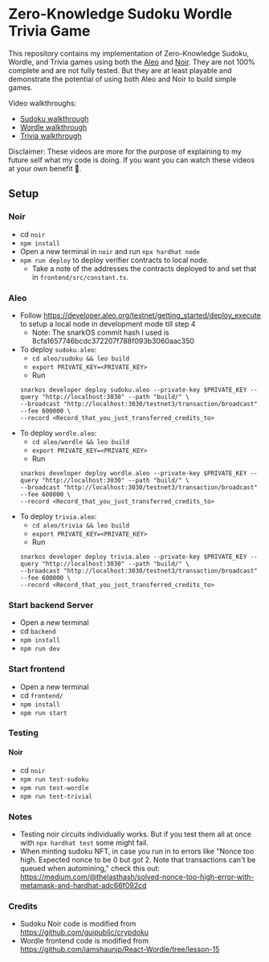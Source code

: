 # Zero-Knowledge Sudoku Wordle Trivia Game

This repository contains my implementation of Zero-Knowledge Sudoku, Wordle, and Trivia games using both the [Aleo](https://www.aleo.org/) and [Noir](https://noir-lang.org/). They are not 100% complete and are not fully tested. But they are at least
playable and demonstrate the potential of using both Aleo and Noir to build simple games.

Video walkthroughs:
- [Sudoku walkthrough](https://www.youtube.com/watch?v=luYJk1Hxft0)
- [Wordle walkthrough](https://youtu.be/XZufOQPAB6U)
- [Trivia walkthrough](https://youtu.be/UsbFDx2TjwU)

Disclaimer: These videos are more for the purpose of explaining to my future self what my code is doing. If you want you can watch these videos at your own benefit 🙂.

## Setup
### Noir
- cd `noir`
- `npm install`
- Open a new terminal in `noir` and run `npx hardhat node`
- `npm run deploy` to deploy verifier contracts to local node. 
  - Take a note of the addresses the contracts deployed to and set that in `frontend/src/constant.ts`.

### Aleo
- Follow https://developer.aleo.org/testnet/getting_started/deploy_execute to setup a local node in development mode till step 4
  - Note: The snarkOS commit hash I used is 8cfa1657746bcdc372207f788f093b3060aac350
- To deploy `sudoku.aleo`:
    - `cd aleo/sudoku && leo build`
    - `export PRIVATE_KEY=<PRIVATE_KEY>`
    - Run
    ```
    snarkos developer deploy sudoku.aleo --private-key $PRIVATE_KEY --query "http://localhost:3030" --path "build/" \
    --broadcast "http://localhost:3030/testnet3/transaction/broadcast" --fee 600000 \
    --record <Record_that_you_just_transferred_credits_to>
    ```
- To deploy `wordle.aleo`:
    - `cd aleo/wordle && leo build`
    - `export PRIVATE_KEY=<PRIVATE_KEY>`
    - Run
    ```
    snarkos developer deploy wordle.aleo --private-key $PRIVATE_KEY --query "http://localhost:3030" --path "build/" \
    --broadcast "http://localhost:3030/testnet3/transaction/broadcast" --fee 600000 \
    --record <Record_that_you_just_transferred_credits_to>
    ```
- To deploy `trivia.aleo`:
    - `cd aleo/trivia && leo build`
    - `export PRIVATE_KEY=<PRIVATE_KEY>`
    - Run
    ```
    snarkos developer deploy trivia.aleo --private-key $PRIVATE_KEY --query "http://localhost:3030" --path "build/" \
    --broadcast "http://localhost:3030/testnet3/transaction/broadcast" --fee 600000 \
    --record <Record_that_you_just_transferred_credits_to>
    ```

### Start backend Server
- Open a new terminal 
- cd `backend`
- `npm install`
- `npm run dev`

### Start frontend
- Open a new terminal 
- cd `frontend/`
- `npm install`
- `npm run start`

### Testing
#### Noir 
- cd `noir`
- `npm run test-sudoku`
- `npm run test-wordle`
- `npm run test-trivial`


### Notes
- Testing noir circuits individually works. But if you test them all at once with `npx hardhat test` some might fail. 
- When minting sudoku NFT, in case you run in to errors like "Nonce too high. Expected nonce to be 0 but got 2. Note that transactions can't be queued when automining," check this out: https://medium.com/@thelasthash/solved-nonce-too-high-error-with-metamask-and-hardhat-adc66f092cd

### Credits 
- Sudoku Noir code is modified from https://github.com/guipublic/crypdoku
- Wordle frontend code is modified from https://github.com/iamshaunjp/React-Wordle/tree/lesson-15
